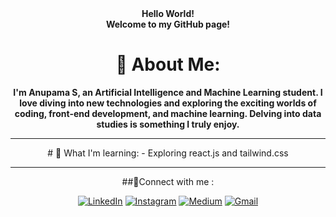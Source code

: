 <div align="center">
<strong>Hello World!<br />
Welcome to my GitHub page!</strong>


# 💫 About Me:
**I'm Anupama S, an Artificial Intelligence and Machine Learning student. I love diving into new technologies and exploring the exciting worlds of coding, front-end development, and machine learning. Delving into data studies is something I truly enjoy.**
<hr />
 # 🌱 What I'm learning: 
 - Exploring react.js and tailwind.css
 <hr />
 ##🤝Connect with me :
 
 [![LinkedIn](https://img.shields.io/badge/LinkedIn-%230077B5.svg?logo=linkedin&logoColor=white)](https://www.linkedin.com/in/anupamashettigar)
 [![Instagram](https://img.shields.io/badge/Instagram-%23E4405F.svg?logo=Instagram&logoColor=white)](https://instagram.com/_anupam4331_)
 [![Medium](https://img.shields.io/badge/Medium-12100E?style=for-the-badge&logo=medium&logoColor=white)](https://medium.com/@anupamacks589)
 [![Gmail](https://img.shields.io/badge/Gmail-D14836?style=for-the-badge&logo=gmail&logoColor=white)](mailto:anupamacks589@gmail.com)
 
</div>

